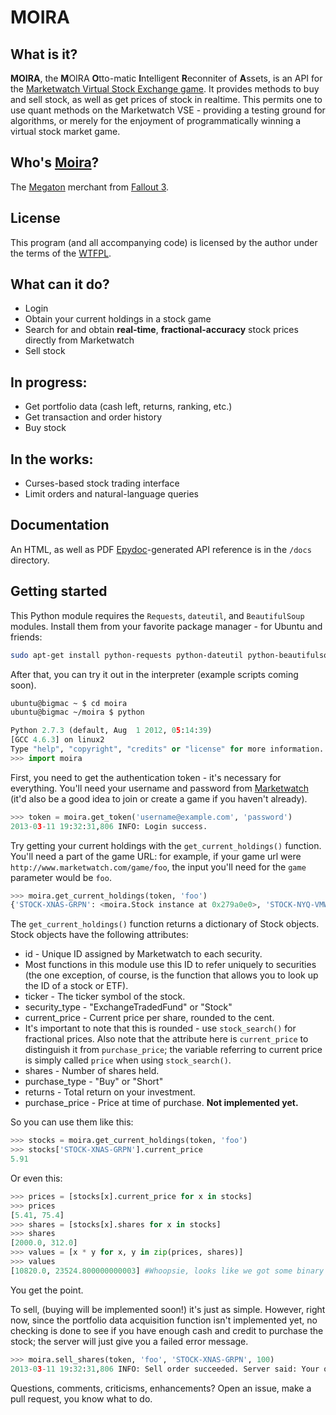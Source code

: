 MOIRA
=====

What is it?
-----------
**MOIRA**, the <b>M</b>OIRA <b>O</b>tto-matic <b>I</b>ntelligent <b>R</b>econniter of <b>A</b>ssets, is an API for the [Marketwatch Virtual Stock Exchange game](http://www.marketwatch.com/game). It provides methods to buy and sell stock, as well as get prices of stock in realtime. This permits one to use quant methods on the Marketwatch VSE - providing a testing ground for algorithms, or merely for the enjoyment of programmatically winning a virtual stock market game.

Who's [Moira](http://fallout.wikia.com/wiki/Moira_Brown)?
------------
The [Megaton](http://fallout.wikia.com/wiki/Megaton) merchant from [Fallout 3](http://en.wikipedia.org/wiki/Fallout_3).

License
-------
This program (and all accompanying code) is licensed by the author under the terms of the [WTFPL](http://www.wtfpl.net/).

What can it do?
---------------
* Login
* Obtain your current holdings in a stock game
* Search for and obtain **real-time**, **fractional-accuracy** stock prices directly from Marketwatch
* Sell stock

In progress:
------------
* Get portfolio data (cash left, returns, ranking, etc.)
* Get transaction and order history
* Buy stock

In the works:
-------------
* Curses-based stock trading interface
* Limit orders and natural-language queries

Documentation
-------------
An HTML, as well as PDF [Epydoc](http://epydoc.sourceforge.net/)-generated API reference is in the `/docs` directory.

Getting started
---------------
This Python module requires the `Requests`, `dateutil`, and `BeautifulSoup` modules. Install them from your favorite package manager - for Ubuntu and friends:

```bash
sudo apt-get install python-requests python-dateutil python-beautifulsoup
```

After that, you can try it out in the interpreter (example scripts coming soon).

```bash
ubuntu@bigmac ~ $ cd moira
ubuntu@bigmac ~/moira $ python
```

```python
Python 2.7.3 (default, Aug  1 2012, 05:14:39)
[GCC 4.6.3] on linux2
Type "help", "copyright", "credits" or "license" for more information.
>>> import moira
```

First, you need to get the authentication token - it's necessary for everything.
You'll need your username and password from [Marketwatch](http://www.marketwatch.com/game/) (it'd also be a good idea to join or create a game if you haven't already).

```python
>>> token = moira.get_token('username@example.com', 'password')
2013-03-11 19:32:31,806 INFO: Login success.
```

Try getting your current holdings with the `get_current_holdings()` function. You'll need a part of the game URL: for example, if your game url were `http://www.marketwatch.com/game/foo`, the input you'll need for the `game` parameter would be `foo`.

```python
>>> moira.get_current_holdings(token, 'foo')
{'STOCK-XNAS-GRPN': <moira.Stock instance at 0x279a0e0>, 'STOCK-NYQ-VMW': <moira.Stock instance at 0x279a830>}
```
The `get_current_holdings()` function returns a dictionary of Stock objects. Stock objects have the following attributes:
* id - Unique ID assigned by Marketwatch to each security.
 * Most functions in this module use this ID to refer uniquely to securities (the one exception, of course, is the function that allows you to look up the ID of a stock or ETF).
* ticker - The ticker symbol of the stock.
* security_type - "ExchangeTradedFund" or "Stock"
* current_price - Current price per share, rounded to the cent.
 * It's important to note that this is rounded - use `stock_search()` for fractional prices. Also note that the attribute here is `current_price` to distinguish it from `purchase_price`; the variable referring to current price is simply called `price` when using `stock_search()`.
* shares - Number of shares held.
* purchase_type - "Buy" or "Short"
* returns - Total return on your investment.
* purchase_price - Price at time of purchase. **Not implemented yet.**

So you can use them like this:
```python
>>> stocks = moira.get_current_holdings(token, 'foo')
>>> stocks['STOCK-XNAS-GRPN'].current_price
5.91
```

Or even this:
```python
>>> prices = [stocks[x].current_price for x in stocks]
>>> prices
[5.41, 75.4]
>>> shares = [stocks[x].shares for x in stocks]
>>> shares
[2000.0, 312.0]
>>> values = [x * y for x, y in zip(prices, shares)]
>>> values
[10820.0, 23524.800000000003] #Whoopsie, looks like we got some binary rounding errors.
```

You get the point.

To sell, (buying will be implemented soon!) it's just as simple. However, right now, since the portfolio data acquisition function isn't implemented yet, no checking is done to see if you have enough cash and credit to purchase the stock; the server will just give you a failed error message.
```python
>>> moira.sell_shares(token, 'foo', 'STOCK-XNAS-GRPN', 100)
2013-03-11 19:32:31,806 INFO: Sell order succeeded. Server said: Your order was successfully submitted
```

Questions, comments, criticisms, enhancements? Open an issue, make a pull request, you know what to do.
